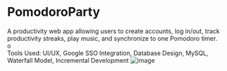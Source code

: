# PomodoroParty
A productivity web app allowing users to create accounts, log in/out, track productivity streaks, play music, and synchronize to one Pomodoro timer.  
o	
Tools Used: UI/UX, Google SSO Integration, Database Design, MySQL, Waterfall Model, Incremental Development
![image](https://user-images.githubusercontent.com/46794684/135495669-f148c866-4692-4abe-9d2f-dbd133e16619.png)

